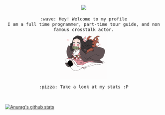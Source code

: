 <p align="center">
  <img src="https://user-images.githubusercontent.com/5679180/79618120-0daffb80-80be-11ea-819e-d2b0fa904d07.gif" width="27px">
  <br><br>
  <samp>
    :wave: Hey! Welcome to my profile
    <br>I am a full time programmer, part-time tour guide, and non famous crosstalk actor.
    <br>
    <img src="https://github.com/Saikawind/Saikawind/blob/master/Kamado-Nezuko.gif?raw=true" width="150px" height="150px" align="center">
    <br><br>:pizza: Take a look at my stats :P<br><br>
  </samp>
<br>
</p>

[![Anurag's github stats](https://github-readme-stats.vercel.app/api?username=Saikawind&show_icons=true&theme=tokyonight&include_all_commits=true)](https://github.com/anuraghazra/github-readme-stats)

